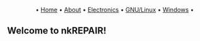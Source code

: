 <p align="center">
	&bull;
	<a href="index.md">Home</a>
	&bull;
	<a href="about.md">About</a>
	&bull;
	<a href="electronics.md">Electronics</a>
	&bull;
	<a href="gnu_linux.md">GNU/Linux</a>
	&bull;
	<a href="windows.md">Windows</a>
	&bull;
</p>

## Welcome to nkREPAIR!
